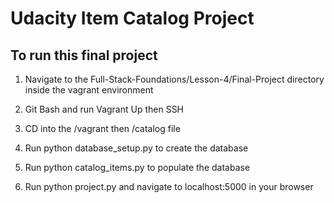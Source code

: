 # Udacity Item Catalog Project



## To run this final project

1. Navigate to the Full-Stack-Foundations/Lesson-4/Final-Project directory inside the vagrant environment

2. Git Bash and run Vagrant Up then SSH

3. CD into the /vagrant then /catalog file

4. Run python database_setup.py to create the database

4. Run python catalog_items.py to populate the database

5. Run python project.py and navigate to localhost:5000 in your browser
